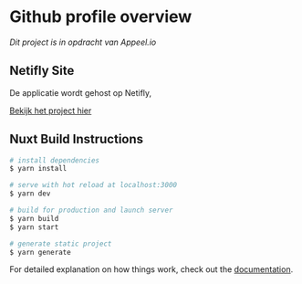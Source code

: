 # Github profile overview 
_Dit project is in opdracht van Appeel.io_

## Netifly Site
De applicatie wordt gehost op Netifly,

[Bekijk het project hier](https://sunny-pie-6b6079.netlify.app/)



## Nuxt Build Instructions

```bash
# install dependencies
$ yarn install

# serve with hot reload at localhost:3000
$ yarn dev

# build for production and launch server
$ yarn build
$ yarn start

# generate static project
$ yarn generate
```

For detailed explanation on how things work, check out the [documentation](https://nuxtjs.org).

